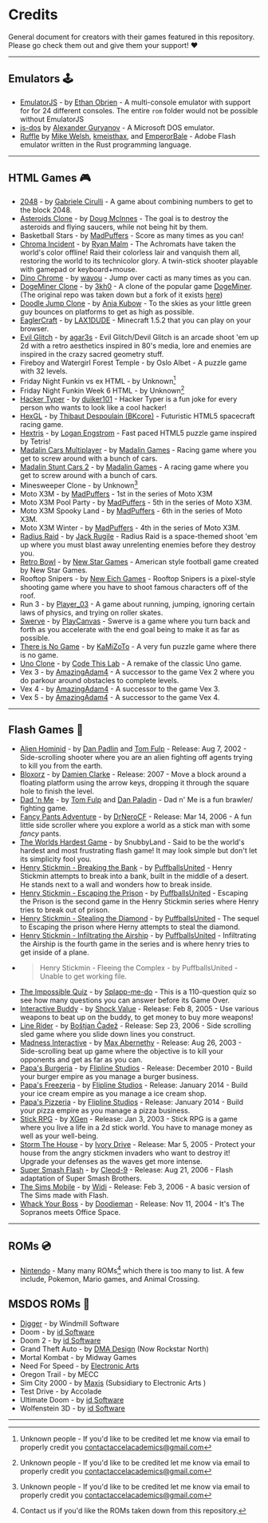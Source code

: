 # Credits

General document for creators with their games featured in this repository. Please go check them out and give them your support! :heart:

---

## Emulators 🕹️

- [EmulatorJS](https://github.com/ethanaobrien/emulatorjs) - by [Ethan Obrien](https://github.com/ethanaobrien) - A multi-console emulator with support for for 24 different consoles. The entire `rom` folder would not be possible without EmulatorJS
- [js-dos](https://js-dos.com/) by [Alexander Guryanov](https://github.com/caiiiycuk) - A Microsoft DOS emulator.
- [Ruffle](https://ruffle.rs/) by [Mike Welsh](https://github.com/Herschel), [kmeisthax](https://github.com/kmeisthax), and [EmperorBale](https://github.com/EmperorBale) - Adobe Flash emulator written in the Rust programming language.

---

## HTML Games 🎮

- [2048](https://github.com/gabrielecirulli/2048) - by [Gabriele Cirulli](https://github.com/gabrielecirulli/) - A game about combining numbers to get to the block 2048.
- [Asteroids Clone](https://github.com/dmcinnes/HTML5-Asteroids) - by [Doug McInnes](https://github.com/dmcinnes) - The goal is to destroy the asteroids and flying saucers, while not being hit by them.
- Basketball Stars - by [MadPuffers](http://madpuffers.com/) - Score as many times as you can!
- [Chroma Incident](https://github.com/Rybar/js13k2018) - by [Ryan Malm](https://github.com/Rybar) - The Achromats have taken the world's color offline! Raid their colorless lair and vanquish them all, restoring the world to its technicolor glory. A twin-stick shooter playable with gamepad or keyboard+mouse.
- [Dino Chrome](https://github.com/wayou/t-rex-runner/) - by [wayou](https://github.com/wayou) - Jump over cacti as many times as you can.
- [DogeMiner Clone](https://github.com/3kh0/DogeMiner) - by [3kh0](https://github.com/3kh0) - A clone of the popular game [DogeMiner](https://dogeminer.se). (The original repo was taken down but a fork of it exists [here](https://github.com/xlegends/DogeMiner))
- [Doodle Jump Clone](https://github.com/kubowania/Doodle-Jump) - by [Ania Kubow](https://github.com/kubowania/) - To the skies as your little green guy bounces on platforms to get as high as possible.
- [EaglerCraft](https://github.com/LAX1DUDE/eaglercraft) - by [LAX1DUDE](https://github.com/LAX1DUDE) - Minecraft 1.5.2 that you can play on your browser.
- [Evil Glitch](https://github.com/agar3s/devil-glitches) - by [agar3s](https://github.com/agar3s) - Evil Glitch/Devil Glitch is an arcade shoot 'em up 2d with a retro aesthetics inspired in 80's media, lore and enemies are inspired in the crazy sacred geometry stuff.
- Fireboy and Watergirl Forest Temple - by Oslo Albet - A puzzle game with 32 levels.
- Friday Night Funkin vs ex HTML - by Unknown[^1]
- Friday Night Funkin Week 6 HTML - by Unknown[^1]
- [Hacker Typer](https://github.com/duiker101/Hacker-Typer) - by [duiker101](https://github.com/duiker101) - Hacker Typer is a fun joke for every person who wants to look like a cool hacker!
- [HexGL](https://github.com/BKcore/HexGL) - by [Thibaut Despoulain (BKcore)](https://github.com/BKcore) - Futuristic HTML5 spacecraft racing game.
- [Hextris](https://github.com/Hextris/hextris) - by [Logan Engstrom](https://github.com/lengstrom) - Fast paced HTML5 puzzle game inspired by Tetris!
- [Madalin Cars Multiplayer](https://www.madalingames.com/madalin-cars-multiplayer/) - by [Madalin Games](https://www.madalingames.com/) - Racing game where you get to screw around with a bunch of cars.
- [Madalin Stunt Cars 2](https://www.madalingames.com/madalin-stunt-cars-2-webgl/) - by [Madalin Games](https://www.madalingames.com/) - A racing game where you get to screw around with a bunch of cars.
- Minesweeper Clone - by Unknown[^1]
- Moto X3M - by [MadPuffers](http://madpuffers.com/) - 1st in the series of Moto X3M
- Moto X3M Pool Party - by [MadPuffers](http://madpuffers.com/) - 5th in the series of Moto X3M.
- Moto X3M Spooky Land - by [MadPuffers](http://madpuffers.com/) - 6th in the series of Moto X3M.
- Moto X3M Winter - by [MadPuffers](http://madpuffers.com/) - 4th in the series of Moto X3M.
- [Radius Raid](https://github.com/jackrugile/radius-raid-js13k) - by [Jack Rugile](https://github.com/jackrugile) - Radius Raid is a space-themed shoot 'em up where you must blast away unrelenting enemies before they destroy you.
- [Retro Bowl](https://www.newstargames.com/retro-bowl) - by [New Star Games](https://www.newstargames.com/) - American style football game created by New Star Games.
- Rooftop Snipers - by [New Eich Games](http://www.neweichgames.com) - Rooftop Snipers is a pixel-style shooting game where you have to shoot famous characters off of the roof.
- Run 3 - by [Player_03](https://player03.com) - A game about running, jumping, ignoring certain laws of physics, and trying on roller skates.
- [Swerve](https://playcanv.as/p/y3ZFwtwW/) - by [PlayCanvas](https://playcanvas.com) - Swerve is a game where you turn back and forth as you accelerate with the end goal being to make it as far as possible.
- [There is No Game](https://www.newgrounds.com/portal/view/659792) - by [KaMiZoTo](https://kamizoto.newgrounds.com) - A very fun puzzle game where there is no game.
- [Uno Clone](https://showcase.codethislab.com/games/multiplayer/four_colors/) - by [Code This Lab](https://codethislab.com/) - A remake of the classic Uno game.
- Vex 3 - by [AmazingAdam4](https://amazingadam4.newgrounds.com/) - A successor to the game Vex 2 where you do parkour around obstacles to complete levels.
- Vex 4 - by [AmazingAdam4](https://amazingadam4.newgrounds.com/) - A successor to the game Vex 3.
- Vex 5 - by [AmazingAdam4](https://amazingadam4.newgrounds.com/) - A successor to the game Vex 4.

---

## Flash Games 📸

- [Alien Hominid](https://www.newgrounds.com/portal/view/59593) - by [Dan Padlin](https://danpaladin.newgrounds.com/) and [Tom Fulp](https://tomfulp.newgrounds.com/) - Release: Aug 7, 2002 - Side-scrolling shooter where you are an alien fighting off agents trying to kill you from the earth.
- [Bloxorz](https://damienclarke.me/#bloxorz) - by [Damien Clarke](https://damienclarke.me) - Release: 2007 - Move a block around a floating platform using the arrow keys, dropping it through the square hole to finish the level.
- [Dad 'n Me](https://www.newgrounds.com/portal/view/254456) - by [Tom Fulp](https://tomfulp.newgrounds.com/) and [Dan Paladin](https://danpaladin.newgrounds.com/) - Dad n' Me is a fun brawler/ fighting game.
- [Fancy Pants Adventure](https://www.newgrounds.com/portal/view/301341) - by [DrNeroCF](https://drnerocf.newgrounds.com/) - Release: Mar 14, 2006 - A fun little side scroller where you explore a world as a stick man with some *fancy* pants.
- [The Worlds Hardest Game](https://archive.org/details/flash_theworldshardestgame) - by SnubbyLand - Said to be the world's hardest and most frustrating flash game! It may look simple but don't let its simplicity fool you.
- [Henry Stickmin - Breaking the Bank](https://www.newgrounds.com/portal/view/457209) - by [PuffballsUnited](https://puffballsunited.newgrounds.com/) - Henry Stickmin attempts to break into a bank, built in the middle of a desert. He stands next to a wall and wonders how to break inside.
- [Henry Stickmin - Escaping the Prison](https://www.newgrounds.com/portal/view/533001) - by [PuffballsUnited](https://puffballsunited.newgrounds.com/) - Escaping the Prison is the second game in the Henry Stickmin series where Henry tries to break out of prison.
- [Henry Stickmin - Stealing the Diamond](https://www.newgrounds.com/portal/view/574241) - by [PuffballsUnited](https://puffballsunited.newgrounds.com/) - The sequel to Escaping the prison where Herny attempts to steal the diamond.
- [Henry Stickmin - Infiltrating the Airship](https://www.newgrounds.com/portal/view/618518) - by [PuffballsUnited](https://puffballsunited.newgrounds.com/) - Infiltrating the Airship is the fourth game in the series and is where henry tries to get inside of a plane.
- > Henry Stickmin - Fleeing the Complex - by PuffballsUnited - Unable to get working file.
- [The Impossible Quiz](https://www.newgrounds.com/portal/view/365143) - by [Splapp-me-do](https://splapp-me-do.newgrounds.com/) - This is a 110-question quiz so see how many questions you can answer before its Game Over.
- [Interactive Buddy](https://www.newgrounds.com/portal/view/218014) - by [Shock Value](https://shock-value.newgrounds.com/) - Release: Feb 8, 2005 - Use various weapons to beat up on the buddy, to get money to buy more weapons!
- [Line Rider](https://www.bostjancadez.art/sl/LineRider) - by [Boštjan Čadež](https://www.bostjancadez.art) - Release: Sep 23, 2006 - Side scrolling sled game where you slide down lines you construct.
- [Madness Interactive](https://www.newgrounds.com/portal/view/118826) - by [Max Abernethy](https://max-abernethy.newgrounds.com/) - Release: Aug 26, 2003 - Side-scrolling beat up game where the objective is to kill your opponents and get as far as you can.
- [Papa's Burgeria](http://www.flipline.com/games/papasburgeria/index.html) - by [Flipline Studios](http://www.flipline.com/) - Release: December 2010 - Build your burger empire as you manage a burger business.
- [Papa's Freezeria](https://www.flipline.com/games/papasfreezeria/index.html) - by [Flipline Studios](http://www.flipline.com/) - Release: January 2014 - Build your ice cream empire as you manage a ice cream shop.
- [Papa's Pizzeria](http://www.flipline.com/games/papaspizzeria/index.html) - by [Flipline Studios](http://www.flipline.com/) - Release: January 2014 - Build your pizza empire as you manage a pizza business.
- [Stick RPG](https://www.newgrounds.com/portal/view/76020) - by [XGen](https://xgen.newgrounds.com/) - Release: Jan 3, 2003 - Stick RPG is a game where you live a life in a 2d stick world. You have to manage money as well as your well-being.
- [Storm The House](https://www.deviantart.com/ivorydrive/art/Defend-Your-Stronghold-15775660) - by [Ivory Drive](https://www.deviantart.com/ivorydrive) - Release: Mar 5, 2005 - Protect your house from the angry stickmen invaders who want to destroy it! Upgrade your defenses as the waves get more intense.
- [Super Smash Flash](https://www.newgrounds.com/portal/view/333995) - by [Cleod-9](https://cleod-9.newgrounds.com/) - Release: Aug 21, 2006 - Flash adaptation of Super Smash Brothers.
- [The Sims Mobile](https://www.newgrounds.com/portal/view/293229) - by [Widi](https://widi.newgrounds.com/) - Release: Feb 3, 2006 - A basic version of The Sims made with Flash.
- [Whack Your Boss](https://www.newgrounds.com/portal/view/202283) - by [Doodieman](https://doodieman.newgrounds.com/) - Release: Nov 11, 2004 - It's The Sopranos meets Office Space.

---

## ROMs 💿

- [Nintendo](https://www.nintendo.com/) - Many many ROMs[^2] which there is too many to list. A few include, Pokemon, Mario games, and Animal Crossing.

## MSDOS ROMs 💾

- [Digger](https://www.digger.org) - by Windmill Software
- Doom - by [id Software](https://www.idsoftware.com/)
- Doom 2 - by [id Software](https://www.idsoftware.com/)
- Grand Theft Auto - by [DMA Design](https://www.rockstarnorth.com/) (Now Rockstar North)
- Mortal Kombat - by Midway Games
- Need For Speed - by [Electronic Arts](https://www.ea.com/)
- Oregon Trail - by MECC
- Sim City 2000 - by [Maxis](https://www.ea.com/ea-studios/maxis) (Subsidiary to Electronic Arts )
- Test Drive - by Accolade
- Ultimate Doom - by [id Software](https://www.idsoftware.com/)
- Wolfenstein 3D - by [id Software](https://www.idsoftware.com/)

---

[^1]: Unknown people - If you'd like to be credited let me know via email to properly credit you [contactaccelacademics@gmail.com](mailto:contactaccelacademics@gmail.com)
[^2]: Contact us if you'd like the ROMs taken down from this repository.
